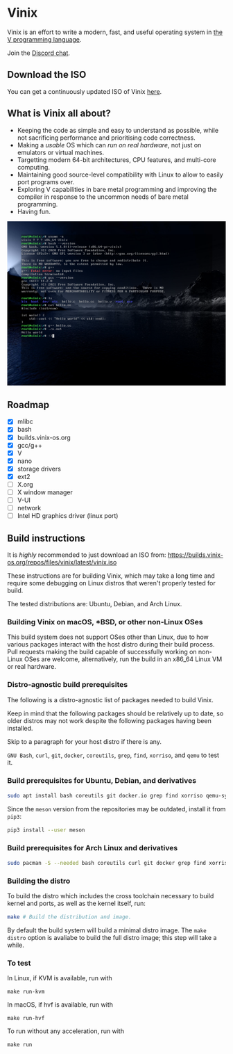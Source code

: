 # Vinix

Vinix is an effort to write a modern, fast, and useful operating system in [the V programming language](https://vlang.io).

Join the [Discord chat](https://discord.gg/S5Nm6ZDU38).

## Download the ISO

You can get a continuously updated ISO of Vinix [here](https://builds.vinix-os.org/repos/files/vinix/latest/vinix.iso).

## What is Vinix all about?

- Keeping the code as simple and easy to understand as possible, while not sacrificing
performance and prioritising code correctness.
- Making a *usable* OS which can *run on real hardware*, not just on emulators or
virtual machines.
- Targetting modern 64-bit architectures, CPU features, and multi-core computing.
- Maintaining good source-level compatibility with Linux to allow to easily port programs over.
- Exploring V capabilities in bare metal programming and improving the compiler in response to the uncommon needs of bare metal programming.
- Having fun.

![Reference screenshot](/screenshot.png?raw=true "Reference screenshot")

## Roadmap

- [x] mlibc
- [x] bash
- [x] builds.vinix-os.org
- [x] gcc/g++
- [x] V
- [x] nano
- [x] storage drivers
- [x] ext2
- [ ] X.org
- [ ] X window manager
- [ ] V-UI
- [ ] network
- [ ] Intel HD graphics driver (linux port)

## Build instructions

It is *highly* recommended to just download an ISO from:
https://builds.vinix-os.org/repos/files/vinix/latest/vinix.iso

These instructions are for building Vinix, which may take a long time and
require some debugging on Linux distros that weren't properly tested
for build.

The tested distributions are: Ubuntu, Debian, and Arch Linux.

### Building Vinix on macOS, *BSD, or other non-Linux OSes

This build system does not support OSes other than Linux, due to how various packages
interact with the host distro during their build process. Pull requests making the build
capable of successfully working on non-Linux OSes are welcome, alternatively,
run the build in an x86_64 Linux VM or real hardware.

### Distro-agnostic build prerequisites

The following is a distro-agnostic list of packages needed to build Vinix.

Keep in mind that the following packages should be relatively up to date, so
older distros may not work despite the following packages having been
installed.

Skip to a paragraph for your host distro if there is any.

`GNU Bash`, `curl`, `git`, `docker`, `coreutils`, `grep`, `find`, `xorriso`,
and `qemu` to test it.

### Build prerequisites for Ubuntu, Debian, and derivatives
```bash
sudo apt install bash coreutils git docker.io grep find xorriso qemu-system-x86
```

Since the `meson` version from the repositories may be outdated, install it from `pip3`:
```bash
pip3 install --user meson
```

### Build prerequisites for Arch Linux and derivatives
```bash
sudo pacman -S --needed bash coreutils curl git docker grep find xorriso qemu
```

### Building the distro

To build the distro which includes the cross toolchain necessary
to build kernel and ports, as well as the kernel itself, run:

```bash
make # Build the distribution and image.
```

By default the build system will build a minimal distro image. The `make distro` option
is avaliabe to build the full distro image; this step will take a while.

### To test

In Linux, if KVM is available, run with

```
make run-kvm
```

In macOS, if hvf is available, run with

```
make run-hvf
```

To run without any acceleration, run with

```
make run
```
